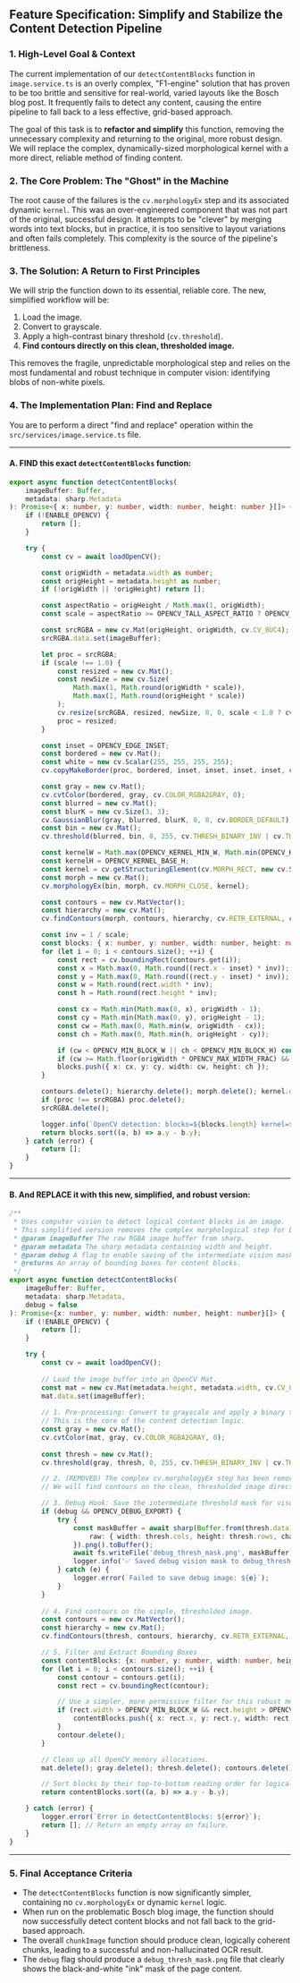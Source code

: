 ## **Feature Specification: Simplify and Stabilize the Content Detection Pipeline**

### **1. High-Level Goal & Context**

The current implementation of our `detectContentBlocks` function in `image.service.ts` is an overly complex, "F1-engine" solution that has proven to be too brittle and sensitive for real-world, varied layouts like the Bosch blog post. It frequently fails to detect any content, causing the entire pipeline to fall back to a less effective, grid-based approach.

The goal of this task is to **refactor and simplify** this function, removing the unnecessary complexity and returning to the original, more robust design. We will replace the complex, dynamically-sized morphological kernel with a more direct, reliable method of finding content.

### **2. The Core Problem: The "Ghost" in the Machine**

The root cause of the failures is the `cv.morphologyEx` step and its associated dynamic `kernel`. This was an over-engineered component that was not part of the original, successful design. It attempts to be "clever" by merging words into text blocks, but in practice, it is too sensitive to layout variations and often fails completely. This complexity is the source of the pipeline's brittleness.

### **3. The Solution: A Return to First Principles**

We will strip the function down to its essential, reliable core. The new, simplified workflow will be:
1.  Load the image.
2.  Convert to grayscale.
3.  Apply a high-contrast binary threshold (`cv.threshold`).
4.  **Find contours directly on this clean, thresholded image.**

This removes the fragile, unpredictable morphological step and relies on the most fundamental and robust technique in computer vision: identifying blobs of non-white pixels.

### **4. The Implementation Plan: Find and Replace**

You are to perform a direct "find and replace" operation within the `src/services/image.service.ts` file.

---

#### **A. FIND this exact `detectContentBlocks` function:**

```typescript
export async function detectContentBlocks(
    imageBuffer: Buffer,
    metadata: sharp.Metadata
): Promise<{ x: number, y: number, width: number, height: number }[]> {
    if (!ENABLE_OPENCV) {
        return [];
    }

    try {
        const cv = await loadOpenCV();

        const origWidth = metadata.width as number;
        const origHeight = metadata.height as number;
        if (!origWidth || !origHeight) return [];

        const aspectRatio = origHeight / Math.max(1, origWidth);
        const scale = aspectRatio >= OPENCV_TALL_ASPECT_RATIO ? OPENCV_TALL_DOWNSCALE : (DETECT_SCALE > 0 ? DETECT_SCALE : 1.0);

        const srcRGBA = new cv.Mat(origHeight, origWidth, cv.CV_8UC4);
        srcRGBA.data.set(imageBuffer);

        let proc = srcRGBA;
        if (scale !== 1.0) {
            const resized = new cv.Mat();
            const newSize = new cv.Size(
                Math.max(1, Math.round(origWidth * scale)),
                Math.max(1, Math.round(origHeight * scale))
            );
            cv.resize(srcRGBA, resized, newSize, 0, 0, scale < 1.0 ? cv.INTER_AREA : cv.INTER_LINEAR);
            proc = resized;
        }

        const inset = OPENCV_EDGE_INSET;
        const bordered = new cv.Mat();
        const white = new cv.Scalar(255, 255, 255, 255);
        cv.copyMakeBorder(proc, bordered, inset, inset, inset, inset, cv.BORDER_CONSTANT, white);

        const gray = new cv.Mat();
        cv.cvtColor(bordered, gray, cv.COLOR_RGBA2GRAY, 0);
        const blurred = new cv.Mat();
        const blurK = new cv.Size(3, 3);
        cv.GaussianBlur(gray, blurred, blurK, 0, 0, cv.BORDER_DEFAULT);
        const bin = new cv.Mat();
        cv.threshold(blurred, bin, 0, 255, cv.THRESH_BINARY_INV | cv.THRESH_OTSU);

        const kernelW = Math.max(OPENCV_KERNEL_MIN_W, Math.min(OPENCV_KERNEL_MAX_W, Math.floor(proc.cols / 40)));
        const kernelH = OPENCV_KERNEL_BASE_H;
        const kernel = cv.getStructuringElement(cv.MORPH_RECT, new cv.Size(kernelW, kernelH));
        const morph = new cv.Mat();
        cv.morphologyEx(bin, morph, cv.MORPH_CLOSE, kernel);

        const contours = new cv.MatVector();
        const hierarchy = new cv.Mat();
        cv.findContours(morph, contours, hierarchy, cv.RETR_EXTERNAL, cv.CHAIN_APPROX_SIMPLE);

        const inv = 1 / scale;
        const blocks: { x: number, y: number, width: number, height: number }[] = [];
        for (let i = 0; i < contours.size(); ++i) {
            const rect = cv.boundingRect(contours.get(i));
            const x = Math.max(0, Math.round((rect.x - inset) * inv));
            const y = Math.max(0, Math.round((rect.y - inset) * inv));
            const w = Math.round(rect.width * inv);
            const h = Math.round(rect.height * inv);

            const cx = Math.min(Math.max(0, x), origWidth - 1);
            const cy = Math.min(Math.max(0, y), origHeight - 1);
            const cw = Math.max(0, Math.min(w, origWidth - cx));
            const ch = Math.max(0, Math.min(h, origHeight - cy));

            if (cw < OPENCV_MIN_BLOCK_W || ch < OPENCV_MIN_BLOCK_H) continue;
            if (cw >= Math.floor(origWidth * OPENCV_MAX_WIDTH_FRAC) && ch >= Math.floor(origHeight * OPENCV_MAX_HEIGHT_FRAC)) continue;
            blocks.push({ x: cx, y: cy, width: cw, height: ch });
        }

        contours.delete(); hierarchy.delete(); morph.delete(); kernel.delete?.(); bin.delete(); blurred.delete(); gray.delete(); bordered.delete();
        if (proc !== srcRGBA) proc.delete();
        srcRGBA.delete();

        logger.info(`OpenCV detection: blocks=${blocks.length} kernel=${kernelW}x${kernelH} scale=${scale.toFixed(2)} aspect=${aspectRatio.toFixed(2)}`);
        return blocks.sort((a, b) => a.y - b.y);
    } catch (error) {
        return [];
    }
}
```

---

#### **B. And REPLACE it with this new, simplified, and robust version:**

```typescript
/**
 * Uses computer vision to detect logical content blocks in an image.
 * This simplified version removes the complex morphological step for better robustness.
 * @param imageBuffer The raw RGBA image buffer from sharp.
 * @param metadata The sharp metadata containing width and height.
 * @param debug A flag to enable saving of the intermediate vision mask.
 * @returns An array of bounding boxes for content blocks.
 */
export async function detectContentBlocks(
    imageBuffer: Buffer, 
    metadata: sharp.Metadata,
    debug = false
): Promise<{x: number, y: number, width: number, height: number}[]> {
    if (!ENABLE_OPENCV) {
        return [];
    }

    try {
        const cv = await loadOpenCV();
        
        // Load the image buffer into an OpenCV Mat.
        const mat = new cv.Mat(metadata.height, metadata.width, cv.CV_8UC4);
        mat.data.set(imageBuffer);
        
        // 1. Pre-processing: Convert to grayscale and apply a binary threshold.
        // This is the core of the content detection logic.
        const gray = new cv.Mat();
        cv.cvtColor(mat, gray, cv.COLOR_RGBA2GRAY, 0);
        
        const thresh = new cv.Mat();
        cv.threshold(gray, thresh, 0, 255, cv.THRESH_BINARY_INV | cv.THRESH_OTSU);

        // 2. (REMOVED) The complex cv.morphologyEx step has been removed.
        // We will find contours on the clean, thresholded image directly.

        // 3. Debug Hook: Save the intermediate threshold mask for visual inspection.
        if (debug && OPENCV_DEBUG_EXPORT) {
            try {
                const maskBuffer = await sharp(Buffer.from(thresh.data), {
                    raw: { width: thresh.cols, height: thresh.rows, channels: 1 }
                }).png().toBuffer();
                await fs.writeFile('debug_thresh_mask.png', maskBuffer);
                logger.info('✅ Saved debug vision mask to debug_thresh_mask.png');
            } catch (e) {
                logger.error(`Failed to save debug image: ${e}`);
            }
        }
        
        // 4. Find contours on the simple, thresholded image.
        const contours = new cv.MatVector();
        const hierarchy = new cv.Mat();
        cv.findContours(thresh, contours, hierarchy, cv.RETR_EXTERNAL, cv.CHAIN_APPROX_SIMPLE);

        // 5. Filter and Extract Bounding Boxes
        const contentBlocks: {x: number, y: number, width: number, height: number}[] = [];
        for (let i = 0; i < contours.size(); ++i) {
            const contour = contours.get(i);
            const rect = cv.boundingRect(contour);

            // Use a simpler, more permissive filter for this robust method.
            if (rect.width > OPENCV_MIN_BLOCK_W && rect.height > OPENCV_MIN_BLOCK_H && rect.width < metadata.width * OPENCV_MAX_WIDTH_FRAC) {
                contentBlocks.push({ x: rect.x, y: rect.y, width: rect.width, height: rect.height });
            }
            contour.delete();
        }

        // Clean up all OpenCV memory allocations.
        mat.delete(); gray.delete(); thresh.delete(); contours.delete(); hierarchy.delete();

        // Sort blocks by their top-to-bottom reading order for logical processing.
        return contentBlocks.sort((a, b) => a.y - b.y);

    } catch (error) {
        logger.error(`Error in detectContentBlocks: ${error}`);
        return []; // Return an empty array on failure.
    }
}
```

---

### **5. Final Acceptance Criteria**

*   The `detectContentBlocks` function is now significantly simpler, containing no `cv.morphologyEx` or dynamic `kernel` logic.
*   When run on the problematic Bosch blog image, the function should now successfully detect content blocks and not fall back to the grid-based approach.
*   The overall `chunkImage` function should produce clean, logically coherent chunks, leading to a successful and non-hallucinated OCR result.
*   The `debug` flag should produce a `debug_thresh_mask.png` file that clearly shows the black-and-white "ink" mask of the page content.